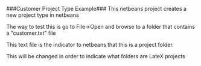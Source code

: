 ###Customer Project Type Example###
This netbeans project creates a new project type in netbeans

The way to test this is go to File->Open and browse to a folder that contains a "customer.txt" file

This text file is the indicator to netbeans that this is a project folder. 

This will be changed in order to indicate what folders are LateX projects